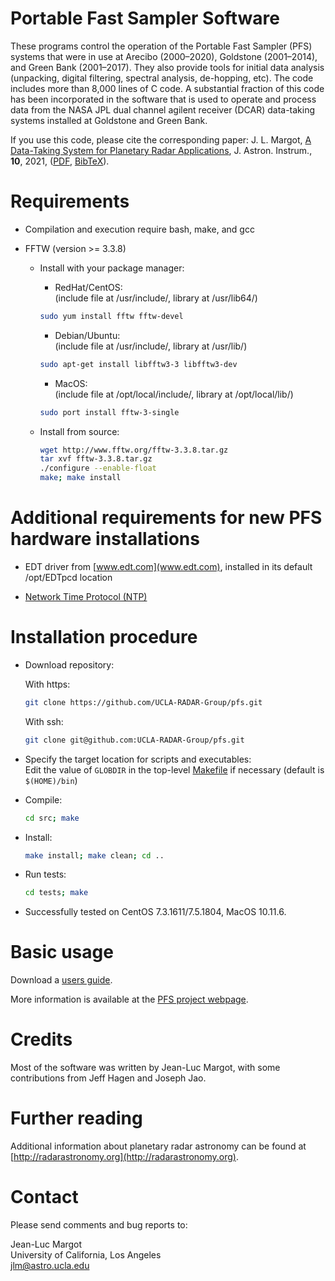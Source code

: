 Portable Fast Sampler Software
====================================

These programs control the operation of the Portable Fast Sampler (PFS) systems that were in use at Arecibo (2000–2020), Goldstone (2001–2014), and Green Bank (2001–2017).  They also provide tools for initial data analysis (unpacking, digital filtering, spectral analysis, de-hopping, etc).  The code includes more than 8,000 lines of C code.  A substantial fraction of this code has been incorporated in the software that is used to operate and process data from the NASA JPL dual channel agilent receiver (DCAR) data-taking systems installed at Goldstone and Green Bank.

If you use this code, please cite the corresponding paper: J. L. Margot, [A Data-Taking System for Planetary Radar Applications](https://doi.org/10.1142/S225117172150001X), J. Astron. Instrum., <b>10</b>, 2021, ([PDF](https://ucla.box.com/s/t7mc5cflclor6si3kaqfqz46pxdlmjqc), [BibTeX](/pfs.bib)).

# Requirements

- Compilation and execution require bash, make, and gcc
  
- FFTW (version >= 3.3.8)

    - Install with your package manager:

       - RedHat/CentOS:   
       (include file at /usr/include/, library at /usr/lib64/)    
       ```sh
       sudo yum install fftw fftw-devel  
       ```
    
       - Debian/Ubuntu:  
       (include file at /usr/include/, library at /usr/lib/)  
       ```sh
       sudo apt-get install libfftw3-3 libfftw3-dev  
       ```
    
       - MacOS:  
       (include file at /opt/local/include/, library at /opt/local/lib/)  
       ```sh
       sudo port install fftw-3-single  
       ```
    
    - Install from source:  
       ```sh
       wget http://www.fftw.org/fftw-3.3.8.tar.gz  
       tar xvf fftw-3.3.8.tar.gz  
       ./configure --enable-float  
       make; make install
       ```

# Additional requirements for new PFS hardware installations

- EDT driver from [www.edt.com](www.edt.com), installed in its default /opt/EDTpcd location

- [Network Time Protocol (NTP)](https://en.wikipedia.org/wiki/Network_Time_Protocol) 

# Installation procedure

- Download repository:  

  With https:  
  ```sh
  git clone https://github.com/UCLA-RADAR-Group/pfs.git  
  ```
  
  With ssh:  
  ```sh
  git clone git@github.com:UCLA-RADAR-Group/pfs.git  
  ```

- Specify the target location for scripts and executables:  
  Edit the value of `GLOBDIR` in the top-level [Makefile](src/Makefile) if necessary (default is `$(HOME)/bin`)
  
- Compile:  
  ```sh
  cd src; make  
  ```

- Install:
  ```sh
  make install; make clean; cd ..
  ```

- Run tests:
  ```sh
  cd tests; make
  ```

- Successfully tested on CentOS 7.3.1611/7.5.1804, MacOS 10.11.6.

# Basic usage

Download a [users guide](https://seti.ucla.edu/jlm/research/pfs/pfs_usage.pdf).  

More information is available at the [PFS project webpage](https://seti.ucla.edu/jlm/research/pfs/).  

# Credits
Most of the software was written by Jean-Luc Margot, with some contributions from Jeff Hagen and Joseph Jao.

# Further reading  
Additional information about planetary radar astronomy can be found at [http://radarastronomy.org](http://radarastronomy.org).

# Contact  
Please send comments and bug reports to:  

Jean-Luc Margot  
University of California, Los Angeles  
jlm@astro.ucla.edu

